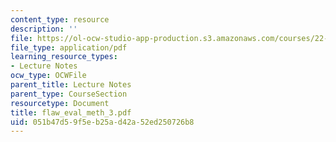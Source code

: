 ```yaml
---
content_type: resource
description: ''
file: https://ol-ocw-studio-app-production.s3.amazonaws.com/courses/22-314j-structural-mechanics-in-nuclear-power-technology-fall-2006/051b47d59f5eb25ad42a52ed250726b8_flaw_eval_meth_3.pdf
file_type: application/pdf
learning_resource_types:
- Lecture Notes
ocw_type: OCWFile
parent_title: Lecture Notes
parent_type: CourseSection
resourcetype: Document
title: flaw_eval_meth_3.pdf
uid: 051b47d5-9f5e-b25a-d42a-52ed250726b8
---
```

